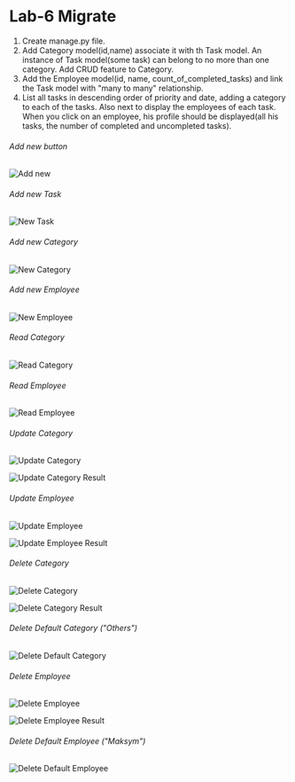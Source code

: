 # Lab-6 Migrate

1. Create manage.py file.
2. Add Category model(id,name) associate it with th Task model. An instance of Task model(some task) can belong to no more than one category. Add CRUD feature to Category.
3. Add the Employee model(id, name, count_of_completed_tasks) and link the Task model with "many to many" relationship.
4. List all tasks in descending order of priority and date, adding a category to each of the tasks. Also next to display the employees of each task. When you click on an employee, his profile should be displayed(all his tasks, the number of completed and uncompleted tasks).

###### Add new button

![Add new](./screens/add-new.png)

###### Add new Task

![New Task](./screens/new-task.png)

###### Add new Category

![New Category](./screens/new-cat.png)

###### Add new Employee

![New Employee](./screens/new-empl.png)

###### Read Category

![Read Category](./screens/read-cat.png)

###### Read Employee

![Read Employee](./screens/read-empl.png)

###### Update Category

![Update Category](./screens/update-cat.png)

![Update Category Result](./screens/update-cat-res.png)

###### Update Employee

![Update Employee](./screens/update-empl.png)

![Update Employee Result](./screens/update-empl-res.png)

###### Delete Category

![Delete Category](./screens/del-cat.png)

![Delete Category Result](./screens/del-cat-res.png)

###### Delete Default Category ("Others")

![Delete Default Category](./screens/del-def-cat.png)

###### Delete Employee

![Delete Employee](./screens/del-empl.png)

![Delete Employee Result](./screens/del-empl-res.png)

###### Delete Default Employee ("Maksym")

![Delete Default Employee](./screens/del-def-empl.png)
